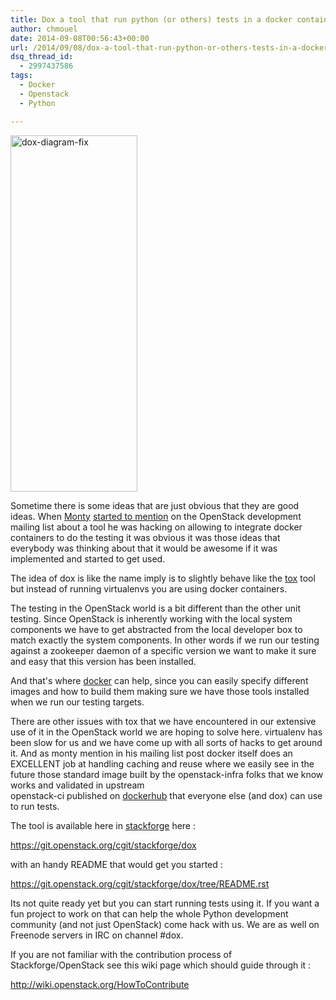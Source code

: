 ```yaml
---
title: Dox a tool that run python (or others) tests in a docker container
author: chmouel
date: 2014-09-08T00:56:43+00:00
url: /2014/09/08/dox-a-tool-that-run-python-or-others-tests-in-a-docker-container/
dsq_thread_id:
  - 2997437586
tags:
  - Docker
  - Openstack
  - Python

---
```

[<img loading="lazy" class="alignright size-full wp-image-810" src="/wp-content/uploads/2014/09/dox-diagram-fix.png" alt="dox-diagram-fix" width="203" height="570" />][1]

Sometime there is some ideas that are just obvious that they are good ideas. When <a href="https://twitter.com/e_monty" target="_blank">Monty</a> <a href="http://article.gmane.org/gmane.comp.cloud.openstack.devel/34675" target="_blank">started to mention</a> on the OpenStack development mailing list about a tool he was hacking on allowing to integrate docker containers to do the testing it was obvious it was those ideas that everybody was thinking about that it would be awesome if it was implemented and started to get used.

The idea of dox is like the name imply is to slightly behave like the <a href="https://pypi.python.org/pypi/tox" target="_blank">tox</a> tool but instead of running virtualenvs you are using docker containers.

The testing in the OpenStack world is a bit different than the other unit testing. Since OpenStack is inherently working with the local system components we have to get abstracted from the local developer box to match exactly the system components. In other words if we run our testing against a zookeeper daemon of a specific version we want to make it sure and easy that this version has been installed.

And that's where <a href="http://docker.io/" target="_blank">docker</a> can help, since you can easily specify different images and how to build them making sure we have those tools installed when we run our testing targets.

There are other issues with tox that we have encountered in our extensive use of it in the OpenStack world we are hoping to solve here. virtualenv has been slow for us and we have come up with all sorts of hacks to get around it. And as monty mention in his mailing list post docker itself does an EXCELLENT job at handling caching and reuse where we easily see in the future those standard image built by the openstack-infra folks that we know works and validated in upstream  
openstack-ci published on <a href="https://registry.hub.docker.com/" target="_blank">dockerhub</a> that everyone else (and dox) can use to run tests.

The tool is available here in <a href="http://ci.openstack.org/stackforge.html" target="_blank">stackforge</a> here :

<a href="https://git.openstack.org/cgit/stackforge/dox" target="_blank">https://git.openstack.org/cgit/stackforge/dox</a>

with an handy README that would get you started :

<https://git.openstack.org/cgit/stackforge/dox/tree/README.rst>

Its not quite ready yet but you can start running tests using it. If you want a fun project to work on that can help the whole Python development community (and not just OpenStack) come hack with us. We are as well on Freenode servers in IRC on channel #dox.

If you are not familiar with the contribution process of Stackforge/OpenStack see this wiki page which should guide through it :

<a href="http://wiki.openstack.org/HowToContribute" target="_blank">http://wiki.openstack.org/HowToContribute</a>

 [1]: /wp-content/uploads/2014/09/dox-diagram-fix.png